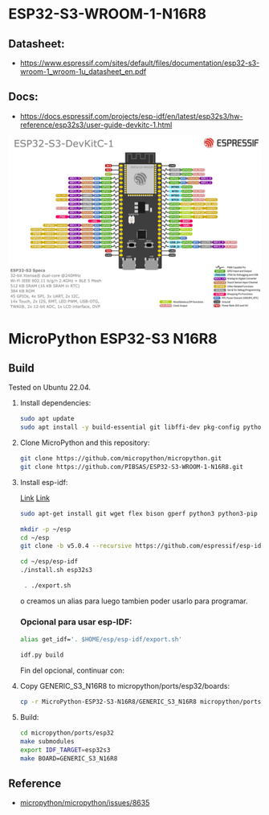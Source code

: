 # ESP32-S3-WROOM-1-N16R8

## Datasheet:

- https://www.espressif.com/sites/default/files/documentation/esp32-s3-wroom-1_wroom-1u_datasheet_en.pdf

## Docs:
- https://docs.espressif.com/projects/esp-idf/en/latest/esp32s3/hw-reference/esp32s3/user-guide-devkitc-1.html

![ESP32-S3-WROOM-1 N16R8 DevKitC v1.1](ESP32-S3_DevKitC-1.1.png)


# MicroPython ESP32-S3 N16R8
## Build

Tested on Ubuntu 22.04.

1. Install dependencies:

   ```bash
   sudo apt update
   sudo apt install -y build-essential git libffi-dev pkg-config python3 python3-venv
   ```

2. Clone MicroPython and this repository:

   ```bash
   git clone https://github.com/micropython/micropython.git
   git clone https://github.com/PIBSAS/ESP32-S3-WROOM-1-N16R8.git
   ```

3. Install esp-idf:

   [Link](https://docs.espressif.com/projects/esp-idf/en/stable/esp32s3/get-started/linux-macos-setup.html)
   [Link](https://github.com/micropython/micropython/blob/master/ports/esp32/README.md)
   

   ```bash
   sudo apt-get install git wget flex bison gperf python3 python3-pip python3-venv cmake ninja-build ccache libffi-dev libssl-dev dfu-util libusb-1.0-0
   ```

   ```bash
   mkdir -p ~/esp
   cd ~/esp
   git clone -b v5.0.4 --recursive https://github.com/espressif/esp-idf.git
   ```

   ```bash
   cd ~/esp/esp-idf
   ./install.sh esp32s3
   ```

   ```bash
    . ./export.sh
   ```
   o creamos un alias para luego tambien poder usarlo para programar.

   ### Opcional para usar esp-IDF:
   ```bash
   alias get_idf='. $HOME/esp/esp-idf/export.sh'
   ```

   ```bash
   idf.py build
   ```
   Fin del opcional, continuar con:
   
5. Copy GENERIC_S3_N16R8 to micropython/ports/esp32/boards:
   
   ```bash
   cp -r MicroPython-ESP32-S3-N16R8/GENERIC_S3_N16R8 micropython/ports/esp32/boards
   ```

6. Build:
   
   ```bash
   cd micropython/ports/esp32
   make submodules
   export IDF_TARGET=esp32s3
   make BOARD=GENERIC_S3_N16R8
   ```

## Reference

+ [micropython/micropython/issues/8635](https://github.com/micropython/micropython/issues/8635#issuecomment-1129218506)
